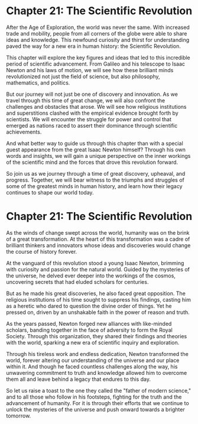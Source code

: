 # Chapter 21: The Scientific Revolution

After the Age of Exploration, the world was never the same. With increased trade and mobility, people from all corners of the globe were able to share ideas and knowledge. This newfound curiosity and thirst for understanding paved the way for a new era in human history: the Scientific Revolution.

This chapter will explore the key figures and ideas that led to this incredible period of scientific advancement. From Galileo and his telescope to Isaac Newton and his laws of motion, we will see how these brilliant minds revolutionized not just the field of science, but also philosophy, mathematics, and politics.

But our journey will not just be one of discovery and innovation. As we travel through this time of great change, we will also confront the challenges and obstacles that arose. We will see how religious institutions and superstitions clashed with the empirical evidence brought forth by scientists. We will encounter the struggle for power and control that emerged as nations raced to assert their dominance through scientific achievements.

And what better way to guide us through this chapter than with a special guest appearance from the great Isaac Newton himself? Through his own words and insights, we will gain a unique perspective on the inner workings of the scientific mind and the forces that drove this revolution forward.

So join us as we journey through a time of great discovery, upheaval, and progress. Together, we will bear witness to the triumphs and struggles of some of the greatest minds in human history, and learn how their legacy continues to shape our world today.
# Chapter 21: The Scientific Revolution

As the winds of change swept across the world, humanity was on the brink of a great transformation. At the heart of this transformation was a cadre of brilliant thinkers and innovators whose ideas and discoveries would change the course of history forever.

At the vanguard of this revolution stood a young Isaac Newton, brimming with curiosity and passion for the natural world. Guided by the mysteries of the universe, he delved ever deeper into the workings of the cosmos, uncovering secrets that had eluded scholars for centuries.

But as he made his great discoveries, he also faced great opposition. The religious institutions of his time sought to suppress his findings, casting him as a heretic who dared to question the divine order of things. Yet he pressed on, driven by an unshakable faith in the power of reason and truth.

As the years passed, Newton forged new alliances with like-minded scholars, banding together in the face of adversity to form the Royal Society. Through this organization, they shared their findings and theories with the world, sparking a new era of scientific inquiry and exploration.

Through his tireless work and endless dedication, Newton transformed the world, forever altering our understanding of the universe and our place within it. And though he faced countless challenges along the way, his unwavering commitment to truth and knowledge allowed him to overcome them all and leave behind a legacy that endures to this day.

So let us raise a toast to the one they called the "father of modern science," and to all those who follow in his footsteps, fighting for the truth and the advancement of humanity. For it is through their efforts that we continue to unlock the mysteries of the universe and push onward towards a brighter tomorrow.